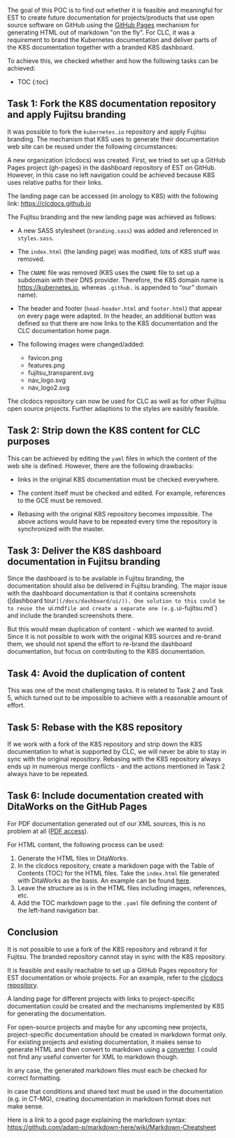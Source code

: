 ---
---
The goal of this POC is to find out whether it is feasible and meaningful for EST to create future documentation for projects/products that use open source software on GitHub using the [GitHub Pages](https://pages.github.com/) mechanism for generating HTML out of markdown "on the fly". For CLC, it was a requirement to brand the Kubernetes documentation and deliver parts of the K8S documentation together with a branded K8S dashboard.

To achieve this, we checked whether and how the following tasks can be achieved:

* TOC
{:toc}

## Task 1: Fork the K8S documentation repository and apply Fujitsu branding

It was possible to fork the `kubernetes.io` repository and apply Fujitsu branding. The mechanism that K8S uses to generate their documentation web site can be reused under the following circumstances:

A new organization (clcdocs) was created. First, we tried to set up a GitHub Pages project (gh-pages) in the dashboard repository of EST on GitHub. However, in this case no left navigation could be achieved because K8S uses relative paths for their links.

The landing page can be accessed (in anology to K8S) with the following link:  https://clcdocs.github.io

The Fujitsu branding and the new landing page was achieved as follows:

* A new SASS stylesheet (`branding.sass`) was added and referenced in `styles.sass`.

* The `index.html` (the landing page) was modified, lots of K8S stuff was removed.

* The `CNAME` file was removed (K8S uses the `CNAME` file to set up a subdomain with their DNS provider. Therefore, the K8S domain name is https://kubernetes.io,  whereas `.github.` is appended to “our” domain name).

* The header and footer (`head-header.html` and `footer.html`) that appear on every page were adapted. In the header, an additional button was defined so that there are now links to the K8S documentation and the CLC documentation home page.

* The following images were changed/added:

  * favicon.png
  * features.png
  * fujitsu_transparent.svg
  * nav_logo.svg
  * nav_logo2.svg

The clcdocs repository can now be used for CLC as well as for other Fujitsu open source projects. Further adaptions to the styles are easibly feasible.

## Task 2: Strip down the K8S content for CLC purposes

This can be achieved by editing the `yaml` files in which the content of the web site is defined.
However, there are the following drawbacks:

* links in the original K8S documentation must be checked everywhere.

* The content itself must be checked and edited. For example, references to the GCE must be removed.

* Rebasing with the original K8S repository becomes impossible. The above actions would have to be repeated every time the repository is synchronized with the master.

## Task 3: Deliver the K8S dashboard documentation in Fujitsu branding

Since the dashboard is to be available in Fujitsu branding, the documentation should also be delivered in Fujitsu branding. The major issue with the dashboard documentation is that it contains screenshots ([dashboard tour`](/docs/dashboard/ui/)). One solution to this could be to reuse the `ui.md` file and create a separate one (e.g. `ui-fujitsu.md`) and include the branded screenshots there.

But this would mean duplication of content - which we wanted to avoid. Since it is not possible to work with the original K8S sources and re-brand them, we should not spend the effort to re-brand the dashboard documentation, but focus on contributing to the K8S documentation.

## Task 4: Avoid the duplication of content

This was one of the most challenging tasks. It is related to Task 2 and Task 5, which turned out to be impossible to achieve with a reasonable amount of effort.

## Task 5: Rebase with the K8S repository

If we work with a fork of the K8S repository and strip down the K8S documentation to what is supported by CLC, we will never be able to stay in sync with the original repository. Rebasing with the K8S repository always ends up in numerous merge conflicts - and the actions mentioned in Task 2 always have to be repeated.

## Task 6: Include documentation created with DitaWorks on the GitHub Pages

For PDF documentation generated out of our XML sources, this is no problem at all ([PDF access](/docs/clc-pdf-manuals/clc-pdfs/)).

For HTML content, the following process can be used:

1. Generate the HTML files in DitaWorks.
2. In the clcdocs repository, create a markdown page with the Table of Contents (TOC) for the HTML files. Take the `index.html` file generated with DitaWorks as the basis. An example can be found [here](/docs/clc-overview-html/overview/).
3. Leave the structure as is in the HTML files including images, references, etc.
4. Add the TOC markdown page to the `.yaml` file defining the content of the left-hand navigation bar.

## Conclusion

It is not possible to use a fork of the K8S repository and rebrand it for Fujitsu. The branded repository cannot stay in sync with the K8S repository.

It is feasible and easily reachable to set up a GitHub Pages repository for EST documentation or whole projects. For an example, refer to the [clcdocs repository](/docs/poc/demo-repo/).

A landing page for different projects with links to project-specific documentation could be created and the mechanisms implemented by K8S for generating the documentation.

For open-source projects and maybe for any upcoming new projects, project-specific documentation should be created in markdown format only. For existing projects and existing documentation, it makes sense to generate HTML and then convert to markdown using a [converter](http://pandoc.org/try/). I could not find any useful converter for XML to markdown though.

In any case, the generated markdown files must each be checked for correct formatting.

In case that conditions and shared text must be used in the documentation (e.g. in CT-MG), creating documentation in markdown format does not make sense.

Here is a link to a good page explaining the markdown syntax:
https://github.com/adam-p/markdown-here/wiki/Markdown-Cheatsheet
